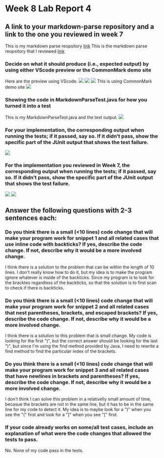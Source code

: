 # Week 8 Lab Report 4
## A link to your markdown-parse repository and a link to the one you reviewed in week 7
This is my markdown parse reopsitory
[link](https://github.com/w1caoucsd/markdown-parser)
This is the markdown parse reopsitory that I reviewed
[link](https://github.com/NLChung9/markdown-parser)
### Decide on what it should produce (i.e., expected output) by using either VScode preview or the CommonMark demo site
Here are the preview using VScode.
![](Snippet1Previews.png)
![](Snippet2Previews.png)
![](Snippet2Previews.png)
This is using CommonMark demo site
![](ExpectedOutputs.png)

### Showing the code in MarkdownParseTest.java for how you turned it into a test
This is my MarkdownParseTest.java and the test output.
![](MarkdownParseTest.java1.png)
### For your implementation, the corresponding output when running the tests; if it passed, say so. If it didn’t pass, show the specific part of the JUnit output that shows the test failure.
![](testOutput.png)

### For the implementation you reviewed in Week 7, the corresponding output when running the tests; if it passed, say so. If it didn’t pass, show the specific part of the JUnit output that shows the test failure.
![](markdownParseTestOther.png)
![](testOutputOther.png)

## Answer the following questions with 2-3 sentences each:
### Do you think there is a small (<10 lines) code change that will make your program work for snippet 1 and all related cases that use inline code with backticks? If yes, describe the code change. If not, describe why it would be a more involved change.
I think there is a solution to the problem that can be within the length of 10 lines. I don't really know how to do it, but my idea is to make the program ignore whatever is inside of the backticks. Since my program is to look for the bracktes regardless of the backticks, so that the solution is to first scan to check if there is backticks. 

### Do you think there is a small (<10 lines) code change that will make your program work for snippet 2 and all related cases that nest parentheses, brackets, and escaped brackets? If yes, describe the code change. If not, describe why it would be a more involved change.
I think there is a solution to this problem that is small change. My code is looking for the first ")", but the correct answer should be looking for the last ")", but since I'm using the find method provided by Java, I need to rewrite a find method to find the particular index of the brackets. 

### Do you think there is a small (<10 lines) code change that will make your program work for snippet 3 and all related cases that have newlines in brackets and parentheses? If yes, describe the code change. If not, describe why it would be a more involved change.
I don't think I can solve this problem in a relativelly small amount of time, becasue the brackets are not in the same line, but it has to be in the same line for my code to detect it. My idea is to maybe look for a ")" when you see the "(" first and look for a "]" when you see "[" first. 

### If your code already works on some/all test cases, include an explanation of what were the code changes that allowed the tests to pass.
No. None of my code pass in the tests.
